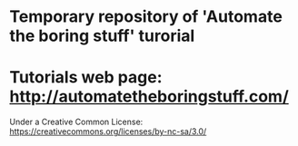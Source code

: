 # Temporary repository of 'Automate the boring stuff' turorial
# Tutorials web page: http://automatetheboringstuff.com/
 Under a Creative Common License: https://creativecommons.org/licenses/by-nc-sa/3.0/
